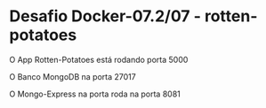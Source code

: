 # Desafio Docker-07.2/07 - rotten-potatoes

O App Rotten-Potatoes está rodando porta 5000

O Banco MongoDB na porta 27017

O Mongo-Express na porta roda na porta 8081
